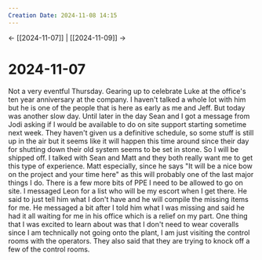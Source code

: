 ```yaml
---
Creation Date: 2024-11-08 14:15
---
```


<- [[2024-11-07]] | [[2024-11-09]]  ->

# 2024-11-07
Not a very eventful Thursday. Gearing up to celebrate Luke at the office's ten year anniversary at the company. I haven't talked a whole lot with him but he is one of the people that is here as early as me and Jeff. But today was another slow day. Until later in the day Sean and I got a message from Jodi asking if I would be available to do on site support starting sometime next week. They haven't given us a definitive schedule, so some stuff is still up in the air but it seems like it will happen this time around since their day for shutting down their old system seems to be set in stone. So I will be shipped off. I talked with Sean and Matt and they both really want me to get this type of experience. Matt especially, since he says "It will be a nice bow on the project and your time here" as this will probably one of the last major things I do. There is a few more bits of PPE I need to be allowed to go on site. I messaged Leon for a list who will be my escort when I get there. He said to just tell him what I don't have and he will compile the missing items for me. He messaged a bit after I told him what I was missing and said he had it all waiting for me in his office which is a relief on my part. One thing that I was excited to learn about was that I don't need to wear coveralls since I am technically not going onto the plant, I am just visiting the control rooms with the operators. They also said that they are trying to knock off a few of the control rooms. 